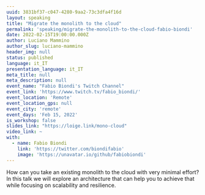 ```yaml
---
uuid: 3831bf37-c047-4280-9aa2-73c3dfa4f16d
layout: speaking
title: "Migrate the monolith to the cloud"
permalink: 'speaking/migrate-the-monolith-to-the-cloud-fabio-biondi'
date: 2022-02-15T19:00:00.000Z
author: Luciano Mammino
author_slug: luciano-mammino
header_img: null
status: published
language: it_IT
presentation_language: it_IT
meta_title: null
meta_description: null
event_name: "Fabio Biondi's Twitch Channel"
event_link: 'https://www.twitch.tv/fabio_biondi/'
event_location: 'Remote'
event_location_gps: null
event_city: 'remote'
event_days: 'Feb 15, 2022'
is_workshop: false
slides_link: "https://loige.link/mono-cloud"
video_link: ~
with:
  - name: Fabio Biondi
    link: 'https://twitter.com/biondifabio'
    image: 'https://unavatar.io/github/fabiobiondi'
---
```


How can you take an existing monolith to the cloud with very minimal effort? In this talk we will explore an architecture that can help you to achieve that while focusing on scalability and resilience.
